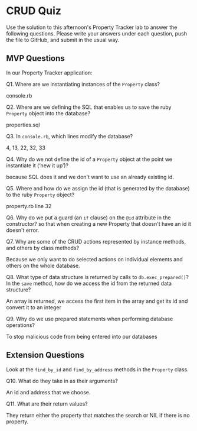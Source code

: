 # CRUD Quiz

Use the solution to this afternoon's Property Tracker lab to answer the following questions. Please write your answers under each question, push the file to GitHub, and submit in the usual way.

## MVP Questions

In our Property Tracker application:

Q1. Where are we instantiating instances of the `Property` class?

console.rb


Q2. Where are we defining the SQL that enables us to save the ruby `Property` object into the database?

properties.sql

Q3. In `console.rb`, which lines modify the database?

4, 13, 22, 32, 33

Q4. Why do we not define the id of a `Property` object at the point we instantiate it (‘new it up’)?

because SQL does it and we don't want to use an already existing id.

Q5. Where and how do we assign the id (that is generated by the database) to the ruby `Property` object?

  property.rb line 32

Q6. Why do we put a guard (an `if` clause) on the `@id` attribute in the constructor?
  so that when creating a new Property that doesn't have an id it doesn't error.

Q7. Why are some of the CRUD actions represented by instance methods, and others by class methods?

  Because we only want to do selected actions on individual elements and others on the whole database.

Q8. What type of data structure is returned by calls to `db.exec_prepared()`? In the `save` method, how do we access the id from the returned data structure?

An array is returned, we access the first item in the array and get its id and convert it to an integer

Q9. Why do we use prepared statements when performing database operations?

To stop malicious code from being entered into our databases

## Extension Questions

Look at the `find_by_id` and `find_by_address` methods in the `Property` class.

Q10. What do they take in as their arguments?

An id and address that we choose.

Q11. What are their return values?

They return either the property that matches the search or NIL if there is no property.
